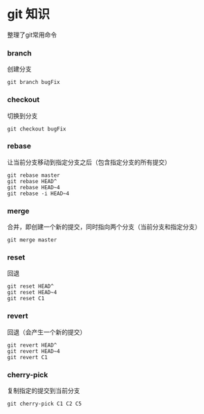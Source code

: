 # git 知识

整理了git常用命令

### branch

创建分支
```
git branch bugFix
```

### checkout

切换到分支
```
git checkout bugFix
```

### rebase 

让当前分支移动到指定分支之后（包含指定分支的所有提交）
```
git rebase master
git rebase HEAD^
git rebase HEAD~4
git rebase -i HEAD~4
```

### merge

合并，即创建一个新的提交，同时指向两个分支（当前分支和指定分支）
```
git merge master
```

### reset

回退
```
git reset HEAD^
git reset HEAD~4
git reset C1
```

### revert

回退（会产生一个新的提交）
```
git revert HEAD^
git revert HEAD~4
git revert C1
```

### cherry-pick

复制指定的提交到当前分支
```
git cherry-pick C1 C2 C5
```
